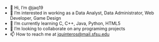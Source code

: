 - 👋 Hi, I’m @jaq19
- 👀 I’m interested in working as a Data Analyst, Data Administrator, Web Developer, Game Design
- 🌱 I’m currently learning C, C++, Java, Python, HTML5
- 💞️ I’m looking to collaborate on any programimg projects 
- 📫 How to reach me at jquinteros@mail.sfsu.edu

<!---
jaq19/jaq19 is a ✨ special ✨ repository because its `README.md` (this file) appears on your GitHub profile.
You can click the Preview link to take a look at your changes.
--->

